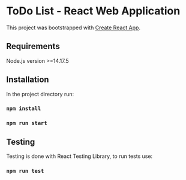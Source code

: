 # ToDo List - React Web Application

This project was bootstrapped with [Create React App](https://github.com/facebook/create-react-app).

## Requirements

Node.js version >=14.17.5

## Installation

In the project directory run:

### `npm install`

### `npm run start`

## Testing

Testing is done with React Testing Library, to run tests use:

### `npm run test`
